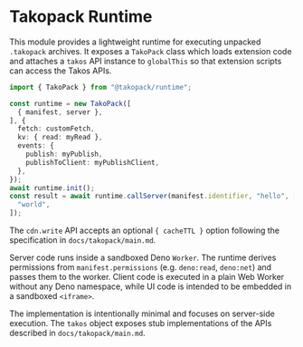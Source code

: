 # Takopack Runtime

This module provides a lightweight runtime for executing unpacked `.takopack`
archives. It exposes a `TakoPack` class which loads extension code and attaches
a `takos` API instance to `globalThis` so that extension scripts can access the
Takos APIs.

```ts
import { TakoPack } from "@takopack/runtime";

const runtime = new TakoPack([
  { manifest, server },
], {
  fetch: customFetch,
  kv: { read: myRead },
  events: {
    publish: myPublish,
    publishToClient: myPublishClient,
  },
});
await runtime.init();
const result = await runtime.callServer(manifest.identifier, "hello", [
  "world",
]);
```

The `cdn.write` API accepts an optional `{ cacheTTL }` option following the
specification in `docs/takopack/main.md`.


Server code runs inside a sandboxed Deno `Worker`. The runtime derives
permissions from `manifest.permissions` (e.g. `deno:read`, `deno:net`) and
passes them to the worker. Client code is executed in a plain Web Worker without
any Deno namespace, while UI code is intended to be embedded in a sandboxed
`<iframe>`.


The implementation is intentionally minimal and focuses on server-side
execution. The `takos` object exposes stub implementations of the APIs described
in `docs/takopack/main.md`.
